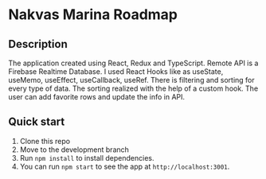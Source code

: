 # Nakvas Marina Roadmap
## Description
The application created using React, Redux and TypeScript. Remote API is a Firebase Realtime Database. I used React Hooks like as useState, useMemo, useEffect, useCallback, useRef. There is filtering and sorting for every type of data. The sorting realized with the help of a custom hook. The user can add favorite rows and update the info in API.
## Quick start
1. Clone this repo <br />
2. Move to the development branch <br />
3. Run `npm install` to install dependencies.<br />
4. You can run `npm start` to see the app at `http://localhost:3001`.<br />

